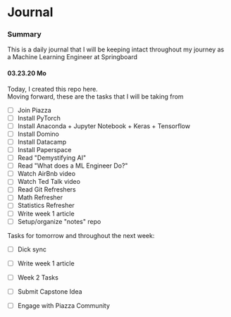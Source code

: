 # Journal

### Summary 
This is a daily journal that I will be keeping intact throughout my journey as a Machine Learning Engineer at Springboard

#### 03.23.20 Mo
Today, I created this repo here.   
Moving forward, these are the tasks that I will be taking from
  - [ ] Join Piazza
  - [ ] Install PyTorch
  - [ ] Install Anaconda + Jupyter Notebook + Keras + Tensorflow
  - [ ] Install Domino
  - [ ] Install Datacamp
  - [ ] Install Paperspace
  - [ ] Read "Demystifying AI"
  - [ ] Read "What does a ML Engineer Do?"
  - [ ] Watch AirBnb video
  - [ ] Watch Ted Talk video
  - [ ] Read Git Refreshers
  - [ ] Math Refresher
  - [ ] Statistics Refresher
  - [ ] Write week 1 article
  - [ ] Setup/organize "notes" repo

Tasks for tomorrow and throughout the next week:
  - [ ] Dick sync
  - [ ] Write week 1 article
  - [ ] Week 2 Tasks 
  - [ ] Submit Capstone Idea
  - [ ] Engage with Piazza Community

